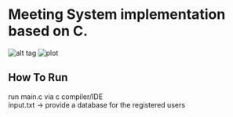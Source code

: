# Meeting System implementation based on C.
![alt tag](https://github.com/orel1212/MyWorks/blob/main/General%20-%20programming%20languages/C/MeetingSystem/%E2%80%8F%E2%80%8Fintro.PNG)
![plot](https://github.com/orel1212/MyWorks/blob/main/General%20-%20programming%20languages/C/MeetingSystem/%E2%80%8F%E2%80%8Fsearch.PNG)
## How To Run
run main.c via c compiler/IDE <br>
input.txt -> provide a database for the registered users
 
